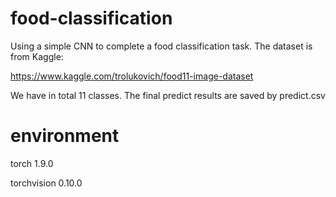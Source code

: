 # food-classification

Using a simple CNN to complete a food classification task. The dataset is from Kaggle:

https://www.kaggle.com/trolukovich/food11-image-dataset

We have in total 11 classes. The final predict results are saved by predict.csv

# environment
torch 1.9.0

torchvision 0.10.0
